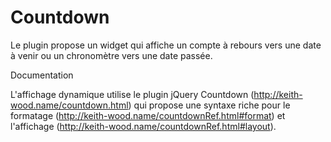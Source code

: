 # Countdown

Le plugin propose un widget qui affiche un compte à rebours vers une date à venir ou un chronomètre vers une date passée.

Documentation

L'affichage dynamique utilise le plugin jQuery Countdown (http://keith-wood.name/countdown.html) qui propose une syntaxe riche pour le formatage (http://keith-wood.name/countdownRef.html#format) et l'affichage (http://keith-wood.name/countdownRef.html#layout).